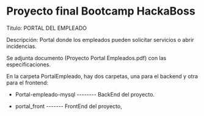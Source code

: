# Proyecto final Bootcamp HackaBoss

Titulo: PORTAL DEL EMPLEADO

Descripción: Portal donde los empleados pueden solicitar servicios o abrir incidencias.

Se adjunta documento (Proyecto Portal Empleados.pdf) con las especificaciones.

En la carpeta PortalEmpleado, hay dos carpetas, una para el backend y otra para el frontend:

- Portal-empleado-mysql -------- BackEnd del proyecto.

- portal_front ------- FrontEnd del proyecto,
